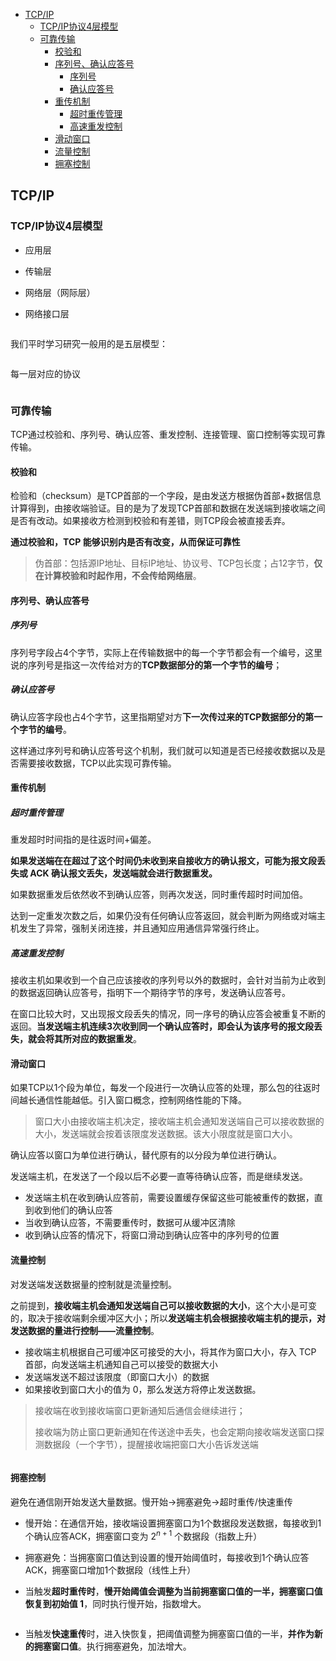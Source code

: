- [TCP/IP](#tcpip)
  - [TCP/IP协议4层模型](#tcpip协议4层模型)
  - [可靠传输](#可靠传输)
    - [校验和](#校验和)
    - [序列号、确认应答号](#序列号确认应答号)
      - [序列号](#序列号)
      - [确认应答号](#确认应答号)
    - [重传机制](#重传机制)
      - [超时重传管理](#超时重传管理)
      - [高速重发控制](#高速重发控制)
    - [滑动窗口](#滑动窗口)
    - [流量控制](#流量控制)
    - [拥塞控制](#拥塞控制)

## TCP/IP

### TCP/IP协议4层模型

+ 应用层

+ 传输层

+ 网络层（网际层）

+ 网络接口层

<img title="" src="file:///Users/sgy/Desktop/note/just-code/bagu/img/tcpip4.png" alt="">

我们平时学习研究一般用的是五层模型：

<img title="" src="file:///Users/sgy/Desktop/note/just-code/bagu/img/study.png" alt="">

每一层对应的协议

<img title="" src="file:///Users/sgy/Desktop/note/just-code/bagu/img/schema.png" alt="">

### 可靠传输

TCP通过校验和、序列号、确认应答、重发控制、连接管理、窗口控制等实现可靠传输。

#### 校验和

检验和（checksum）是TCP首部的一个字段，是由发送方根据伪首部+数据信息计算得到，由接收端验证。目的是为了发现TCP首部和数据在发送端到接收端之间是否有改动。如果接收方检测到校验和有差错，则TCP段会被直接丢弃。

**通过校验和，TCP 能够识别内是否有改变，从而保证可靠性**

> 伪首部：包括源IP地址、目标IP地址、协议号、TCP包长度；占12字节，**仅在计算校验和时起作用，不会传给网络层**。

#### 序列号、确认应答号

##### 序列号

序列号字段占4个字节，实际上在传输数据中的每一个字节都会有一个编号，这里说的序列号是指这一次传给对方的**TCP数据部分的第一个字节的编号**；

##### 确认应答号

确认应答字段也占4个字节，这里指期望对方**下一次传过来的TCP数据部分的第一个字节的编号**。

这样通过序列号和确认应答号这个机制，我们就可以知道是否已经接收数据以及是否需要接收数据，TCP以此实现可靠传输。

#### 重传机制

##### 超时重传管理

重发超时时间指的是往返时间+偏差。

**如果发送端在在超过了这个时间仍未收到来自接收方的确认报文，可能为报文段丢失或 ACK 确认报文丢失，发送端就会进行数据重发。**

如果数据重发后依然收不到确认应答，则再次发送，同时重传超时时间加倍。

达到一定重发次数之后，如果仍没有任何确认应答返回，就会判断为网络或对端主机发生了异常，强制关闭连接，并且通知应用通信异常强行终止。

##### 高速重发控制

接收主机如果收到一个自己应该接收的序列号以外的数据时，会针对当前为止收到的数据返回确认应答号，指明下一个期待字节的序号，发送确认应答号。

在窗口比较大时，又出现报文段丢失的情况，同一序号的确认应答会被重复不断的返回。**当发送端主机连续3次收到同一个确认应答时，即会认为该序号的报文段丢失，就会将其所对应的数据重发**。

#### 滑动窗口

如果TCP以1个段为单位，每发一个段进行一次确认应答的处理，那么包的往返时间越长通信性能越低。引入窗口概念，控制网络性能的下降。

> 窗口大小由接收端主机决定，接收端主机会通知发送端自己可以接收数据的大小，发送端就会按着该限度发送数据。该大小限度就是窗口大小。

确认应答以窗口为单位进行确认，替代原有的以分段为单位进行确认。

发送端主机，在发送了一个段以后不必要一直等待确认应答，而是继续发送。

- 发送端主机在收到确认应答前，需要设置缓存保留这些可能被重传的数据，直到收到他们的确认应答
- 当收到确认应答，不需要重传时，数据可从缓冲区清除
- 收到确认应答的情况下，将窗口滑动到确认应答中的序列号的位置

#### 流量控制

对发送端发送数据量的控制就是流量控制。

之前提到，**接收端主机会通知发送端自己可以接收数据的大小**，这个大小是可变的，取决于接收端剩余缓冲区大小；所以**发送端主机会根据接收端主机的提示，对发送数据的量进行控制——流量控制**。

- 接收端主机根据自己可缓冲区可接受的大小，将其作为窗口大小，存入 TCP 首部，向发送端主机通知自己可以接受的数据大小
- 发送端发送不超过该限度（即窗口大小）的数据
- 如果接收到窗口大小的值为 0，那么发送方将停止发送数据。

> 接收端在收到接收端窗口更新通知后通信会继续进行；
> 
> 接收端为防止窗口更新通知在传送途中丢失，也会定期向接收端发送窗口探测数据段（一个字节），提醒接收端把窗口大小告诉发送端

<img title="" src="file:///Users/sgy/Desktop/note/just-code/bagu/img/netcontrol.png" alt="">

#### 拥塞控制

避免在通信刚开始发送大量数据。慢开始->拥塞避免->超时重传/快速重传

+ 慢开始：在通信开始，接收端设置拥塞窗口为1个数据段发送数据，每接收到1个确认应答ACK，拥塞窗口变为 $2^{n+1}$ 个数据段（指数上升）

+ 拥塞避免：当拥塞窗口值达到设置的慢开始阈值时，每接收到1个确认应答ACK，拥塞窗口增加1个数据段（线性上升）

+ 当触发**超时重传时**，**慢开始阈值会调整为当前拥塞窗口值的一半，拥塞窗口值恢复到初始值 1**，同时执行慢开始，指数增大。

<img title="" src="file:///Users/sgy/Desktop/note/just-code/bagu/img/slowstart.png" alt="">

- 当触发**快速重传**时，进入快恢复，把阈值调整为拥塞窗口值的一半，**并作为新的拥塞窗口值**。执行拥塞避免，加法增大。

<img title="" src="file:///Users/sgy/Desktop/note/just-code/bagu/img/tcpreno.png" alt="">
